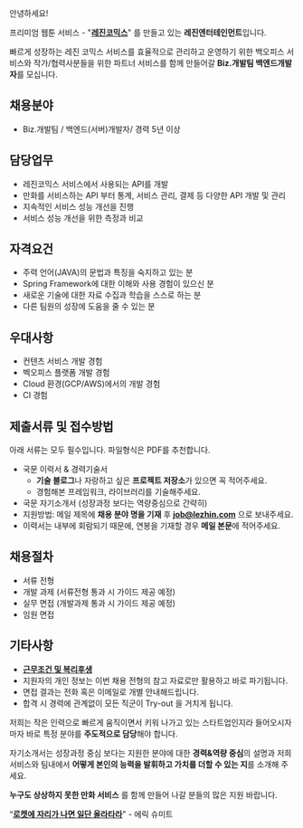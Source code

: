﻿안녕하세요!

프리미엄 웹툰 서비스 - "**[레진코믹스](http://www.lezhin.com)**" 를 만들고 있는 **레진엔터테인먼트**입니다.

빠르게 성장하는 레진 코믹스 서비스를 효율적으로 관리하고 운영하기 위한 백오피스 서비스와 작가/협력사분들을 위한 파트너 서비스를 함께 만들어갈 **Biz.개발팀 백엔드개발자**를 모십니다. 


## 채용분야

- Biz.개발팀 / 백엔드(서버)개발자/ 경력 5년 이상


## 담당업무

- 레진코믹스 서비스에서 사용되는 API를 개발 
- 만화를 서비스하는 API 부터 통계, 서비스 관리, 결제 등 다양한 API 개발 및 관리
- 지속적인 서비스 성능 개선을 진행 
- 서비스 성능 개선을 위한 측정과 비교


## 자격요건

- 주력 언어(JAVA)의 문법과 특징을 숙지하고 있는 분
- Spring Framework에 대한 이해와 사용 경험이 있으신 분
- 새로운 기술에 대한 자료 수집과 학습을 스스로 하는 분
- 다른 팀원의 성장에 도움을 줄 수 있는 분


## 우대사항

- 컨텐츠 서비스 개발 경험
- 벡오피스 플랫폼 개발 경험
- Cloud 환경(GCP/AWS)에서의 개발 경험
- CI 경험


## 제출서류 및 접수방법

아래 서류는 모두 필수입니다. 파일형식은 PDF를 추천합니다.

- 국문 이력서 & 경력기술서 
  - **기술 블로그**나 자랑하고 싶은 **프로젝트 저장소**가 있으면 꼭 적어주세요.
  - 경험해본 프레임워크, 라이브러리를 기술해주세요.
- 국문 자기소개서 (성장과정 보다는 역량중심으로 간략히)
- 지원방법: 메일 제목에 **채용 분야 명을 기재** 후 **job@lezhin.com** 으로 보내주세요.
- 이력서는 내부에 회람되기 때문에, 연봉을 기재할 경우 **메일 본문**에 적어주세요.


## 채용절차 

 - 서류 전형
 - 개발 과제 (서류전형 통과 시 가이드 제공 예정)
 - 실무 면접 (개발과제 통과 시 가이드 제공 예정)
 - 임원 면접 


## 기타사항 
- [**근무조건 및 복리후생**](https://github.com/lezhin/apply/blob/master/README.md)
- 지원자의 개인 정보는 이번 채용 전형의 참고 자료로만 활용하고 바로 파기됩니다.
- 면접 결과는 전화 혹은 이메일로 개별 안내해드립니다.
- 합격 시 경력에 관계없이 모든 직군이 Try-out 을 거치게 됩니다. 


저희는 작은 인력으로 빠르게 움직이면서 키워 나가고 있는 스타트업인지라 들어오시자마자 바로 특정 분야를 **주도적으로 담당**해야 합니다. 

자기소개서는 성장과정 중심 보다는 지원한 분야에 대한 **경력&역량 중심**의 설명과 저희 서비스와 팀내에서 **어떻게 본인의 능력을 발휘하고 가치를 더할 수 있는 지**를 소개해 주세요.

**누구도 상상하지 못한 만화 서비스** 를 함께 만들어 나갈 분들의 많은 지원 바랍니다.


“[**로켓에 자리가 나면 일단 올라타라**](http://estima.wordpress.com/2012/05/28/sheryl/)" - 에릭 슈미트
